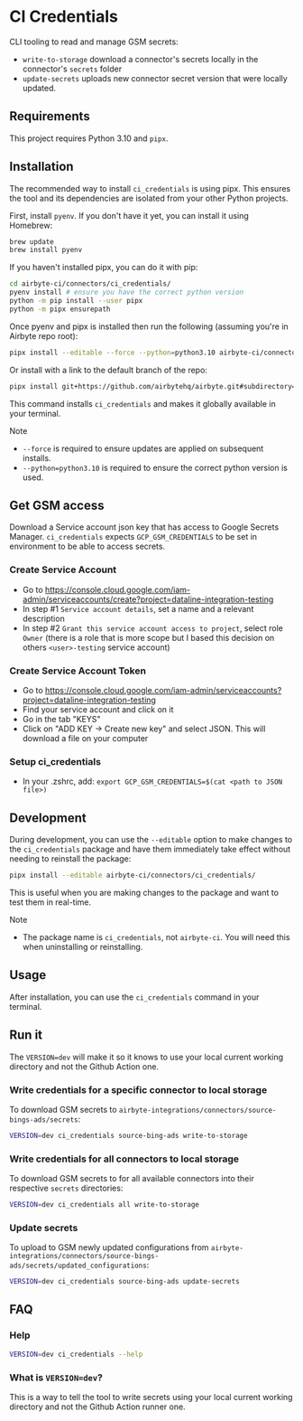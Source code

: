 # CI Credentials

CLI tooling to read and manage GSM secrets:
- `write-to-storage` download a connector's secrets locally in the connector's `secrets` folder
- `update-secrets` uploads new connector secret version that were locally updated.

## Requirements

This project requires Python 3.10 and `pipx`.

## Installation

The recommended way to install `ci_credentials` is using pipx. This ensures the tool and its dependencies are isolated from your other Python projects.

First, install `pyenv`. If you don't have it yet, you can install it using Homebrew:

```bash
brew update
brew install pyenv
```

If you haven't installed pipx, you can do it with pip:

```bash
cd airbyte-ci/connectors/ci_credentials/
pyenv install # ensure you have the correct python version
python -m pip install --user pipx
python -m pipx ensurepath
```

Once pyenv and pipx is installed then run the following (assuming you're in Airbyte repo root):

```bash
pipx install --editable --force --python=python3.10 airbyte-ci/connectors/ci_credentials/
```

Or install with a link to the default branch of the repo:

```bash
pipx install git+https://github.com/airbytehq/airbyte.git#subdirectory=airbyte-ci/connectors/ci_credentials
```

This command installs `ci_credentials` and makes it globally available in your terminal.

> [!Note]
> - `--force` is required to ensure updates are applied on subsequent installs.
> - `--python=python3.10` is required to ensure the correct python version is used.

## Get GSM access
Download a Service account json key that has access to Google Secrets Manager.
`ci_credentials` expects `GCP_GSM_CREDENTIALS` to be set in environment to be able to access secrets.

### Create Service Account
* Go to https://console.cloud.google.com/iam-admin/serviceaccounts/create?project=dataline-integration-testing
* In step #1 `Service account details`, set a name and a relevant description
* In step #2 `Grant this service account access to project`, select role `Owner` (there is a role that is more scope but I based this decision on others `<user>-testing` service account)

### Create Service Account Token
* Go to https://console.cloud.google.com/iam-admin/serviceaccounts?project=dataline-integration-testing
* Find your service account and click on it
* Go in the tab "KEYS"
* Click on "ADD KEY -> Create new key" and select JSON. This will download a file on your computer

### Setup ci_credentials
* In your .zshrc, add: `export GCP_GSM_CREDENTIALS=$(cat <path to JSON file>)`

## Development

During development, you can use the `--editable` option to make changes to the `ci_credentials` package and have them immediately take effect without needing to reinstall the package:

```bash
pipx install --editable airbyte-ci/connectors/ci_credentials/
```

This is useful when you are making changes to the package and want to test them in real-time.

> [!Note]
> - The package name is `ci_credentials`, not `airbyte-ci`. You will need this when uninstalling or reinstalling.

## Usage
After installation, you can use the `ci_credentials` command in your terminal.

## Run it

The `VERSION=dev` will make it so it knows to use your local current working directory and not the Github Action one.

### Write credentials for a specific connector to local storage

To download GSM secrets to `airbyte-integrations/connectors/source-bings-ads/secrets`:

```bash
VERSION=dev ci_credentials source-bing-ads write-to-storage
```

### Write credentials for all connectors to local storage

To download GSM secrets to for all available connectors into their respective `secrets` directories:

```bash
VERSION=dev ci_credentials all write-to-storage
```

### Update secrets
To upload to GSM newly updated configurations from `airbyte-integrations/connectors/source-bings-ads/secrets/updated_configurations`:

```bash
VERSION=dev ci_credentials source-bing-ads update-secrets
```

## FAQ

### Help

```bash
VERSION=dev ci_credentials --help
```

### What is `VERSION=dev`?

This is a way to tell the tool to write secrets using your local current working directory and not the Github Action runner one.
